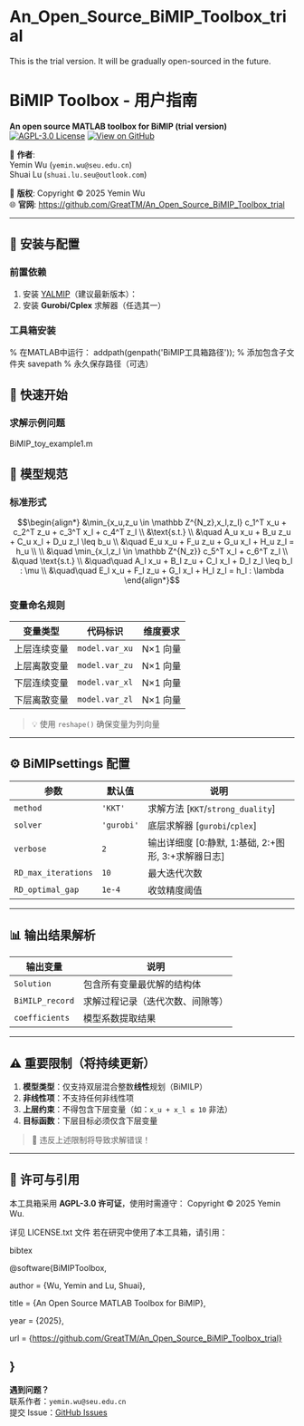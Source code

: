 # An_Open_Source_BiMIP_Toolbox_trial
This is the trial version. It will be gradually open-sourced in the future.
# BiMIP Toolbox - 用户指南
**An open source MATLAB toolbox for BiMIP (trial version)**  
[![AGPL-3.0 License](https://img.shields.io/badge/License-AGPL--3.0-blue.svg)](LICENSE.txt)
[![View on GitHub](https://img.shields.io/badge/GitHub-Repository-brightgreen)](https://github.com/GreatTM/An_Open_Source_BiMIP_Toolbox_trial)

👤 **作者**:  
Yemin Wu (`yemin.wu@seu.edu.cn`)  
Shuai Lu (`shuai.lu.seu@outlook.com`)  

📜 **版权**: Copyright © 2025 Yemin Wu  
🌐 **官网**: https://github.com/GreatTM/An_Open_Source_BiMIP_Toolbox_trial  

---

## 🔧 安装与配置
### 前置依赖
1. 安装 [YALMIP](https://yalmip.github.io/)（建议最新版本）：
2. 安装 **Gurobi/Cplex** 求解器（任选其一）

### 工具箱安装
% 在MATLAB中运行：
addpath(genpath('BiMIP工具箱路径'));  % 添加包含子文件夹
savepath                           % 永久保存路径（可选）

## 🚀 快速开始
### 求解示例问题
BiMIP_toy_example1.m

## 📐 模型规范
### 标准形式
$$\begin{align*}
&\min_{x_u,z_u \in \mathbb Z^{N_z},x_l,z_l} c_1^T x_u + c_2^T z_u + c_3^T x_l + c_4^T z_l \\
&\text{s.t.} \\
&\quad A_u x_u + B_u z_u + C_u x_l + D_u z_l \leq b_u \\
&\quad E_u x_u + F_u z_u + G_u x_l + H_u z_l = h_u \\
\\
&\quad \min_{x_l,z_l \in \mathbb Z^{N_z}} c_5^T x_l + c_6^T z_l \\
&\quad \text{s.t.} \\
&\quad\quad A_l x_u + B_l z_u + C_l x_l + D_l z_l \leq b_l : \mu \\
&\quad\quad E_l x_u + F_l z_u + G_l x_l + H_l z_l = h_l : \lambda 
\end{align*}$$

### 变量命名规则
| 变量类型         | 代码标识      | 维度要求 |
|------------------|--------------|----------|
| 上层连续变量     | `model.var_xu` | N×1 向量 |
| 上层离散变量     | `model.var_zu` | N×1 向量 |
| 下层连续变量     | `model.var_xl` | N×1 向量 |
| 下层离散变量     | `model.var_zl` | N×1 向量 |

> 💡 使用 `reshape()` 确保变量为列向量

---

## ⚙️ BiMIPsettings 配置
| 参数 | 默认值 | 说明 |
|------|---------|------|
| `method` | `'KKT'` | 求解方法 [`KKT`/`strong_duality`] |
| `solver` | `'gurobi'` | 底层求解器 [`gurobi`/`cplex`] |
| `verbose` | `2` | 输出详细度 [0:静默, 1:基础, 2:+图形, 3:+求解器日志] |
| `RD_max_iterations` | `10` | 最大迭代次数 |
| `RD_optimal_gap` | `1e-4` | 收敛精度阈值 |

---

## 📊 输出结果解析
| 输出变量 | 说明 |
|----------|------|
| `Solution` | 包含所有变量最优解的结构体 |
| `BiMILP_record` | 求解过程记录（迭代次数、间隙等） |
| `coefficients` | 模型系数提取结果 |

---

## ⚠️ 重要限制（将持续更新）
1. **模型类型**：仅支持双层混合整数**线性**规划（BiMILP）
2. **非线性项**：不支持任何非线性项
3. **上层约束**：不得包含下层变量（如：`x_u + x_l ≤ 10` 非法）
4. **目标函数**：下层目标必须仅含下层变量

> 📌 违反上述限制将导致求解错误！

---

## 📜 许可与引用
本工具箱采用 **AGPL-3.0 许可证**，使用时需遵守：
Copyright © 2025 Yemin Wu.

详见 LICENSE.txt 文件
若在研究中使用了本工具箱，请引用：

bibtex

@software{BiMIPToolbox,

author = {Wu, Yemin and Lu, Shuai},

title = {An Open Source MATLAB Toolbox for BiMIP},

year = {2025},

url = {https://github.com/GreatTM/An_Open_Source_BiMIP_Toolbox_trial}

}
---

**遇到问题？**  
联系作者：`yemin.wu@seu.edu.cn`  
提交 Issue：[GitHub Issues](https://github.com/GreatTM/An_Open_Source_BiMIP_Toolbox_trial/issues)